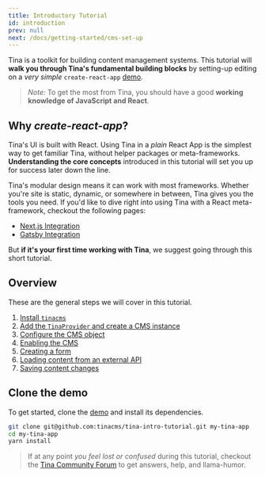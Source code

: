```yaml
---
title: Introductory Tutorial
id: introduction
prev: null
next: /docs/getting-started/cms-set-up
---
```


Tina is a toolkit for building content management systems. This tutorial will **walk you through Tina's fundamental building blocks** by setting-up editing on a _very simple_ `create-react-app` [demo](https://github.com/tinacms/tina-intro-tutorial).

> _Note:_ To get the most from Tina, you should have a good **working knowledge of JavaScript and React**.

## Why _create-react-app_?

Tina's UI is built with React. Using Tina in a _plain_ React App is the simplest way to get familiar Tina, without helper packages or meta-frameworks. **Understanding the core concepts** introduced in this tutorial will set you up for success later down the line.

Tina's modular design means it can work with most frameworks. Whether you're site is static, dynamic, or somewhere in between, Tina gives you the tools you need. If you'd like to dive right into using Tina with a React meta-framework, checkout the following pages:

- [Next.js Integration](/docs/integrations/nextjs)
- [Gatsby Integration](/docs/integrations/gatsby)

But **if it's your first time working with Tina**, we suggest going through this short tutorial.

## Overview

These are the general steps we will cover in this tutorial.

1. [Install `tinacms`](/docs/getting-started/cms-set-up#install-tinacms)
2. [Add the `TinaProvider` and create a CMS instance](/docs/getting-started/cms-set-up#add-tinaprovider-create-a-cms-instance)
3. [Configure the CMS object](/docs/getting-started/cms-set-up#configure-the-cms-object)
4. [Enabling the CMS](/docs/getting-started/cms-set-up#enabling-the-cms)
5. [Creating a form](/docs/getting-started/edit-content#create-a-form)
6. [Loading content from an external API](/docs/getting-started/backends#loading-content-from-an-external-api)
7. [Saving content changes](/docs/getting-started/backends#saving-content)

## Clone the demo

To get started, clone the [demo](https://github.com/tinacms/tina-intro-tutorial) and install its dependencies.

```bash
git clone git@github.com:tinacms/tina-intro-tutorial.git my-tina-app
cd my-tina-app
yarn install
```

> If at any point _you feel lost or confused_ during this tutorial, checkout the [Tina Community Forum](https://community.tinacms.org/) to get answers, help, and llama-humor.
